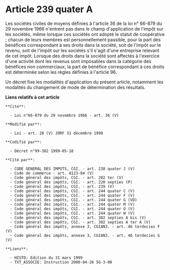 # Article 239 quater A

Les sociétés civiles de moyens définies à l'article 36 de la loi n° 66-879 du 29 novembre 1966 n'entrent pas dans le champ
d'application de l'impôt sur les sociétés, même lorsque ces sociétés ont adopté le statut de coopérative ; chacun de leurs
membres est personnellement passible, pour la part des bénéfices correspondant à ses droits dans la société, soit de l'impôt
sur le revenu, soit de l'impôt sur les sociétés s'il s'agit d'une entreprise relevant de cet impôt. Lorsque des droits dans
la société sont affectés à l'exercice d'une activité dont les revenus sont imposables dans la catégorie des bénéfices non
commerciaux, la part de bénéfice correspondant à ces droits est déterminée selon les règles définies à l'article 96. 

Un décret fixe les modalités d'application du présent article, notamment les modalités du changement de mode de détermination
des résultats.

**Liens relatifs à cet article**

	**Cite**:

	  - Loi n°66-879 du 29 novembre 1966 - art. 36 (V)

	**Modifié par**:

	  - Loi - art. 28 (V) JORF 31 décembre 1998

	**Codifié par**:

	  - Décret n°99-382 1999-05-18

	**Cité par**:

	  - CODE GENERAL DES IMPOTS, CGI. - art. 238 quater J (V)
	  - Code de commerce - art. A123-84 (V)
	  - Code général des impôts, CGI. - art. 202 ter (V)
	  - Code général des impôts, CGI. - art. 220 septies (P)
	  - Code général des impôts, CGI. - art. 239 (V)
	  - Code général des impôts, CGI. - art. 244 quater C (V)
	  - Code général des impôts, CGI. - art. 244 quater F (V)
	  - Code général des impôts, CGI. - art. 244 quater G (VD)
	  - Code général des impôts, CGI. - art. 244 quater M (V)
	  - Code général des impôts, CGI. - art. 244 quater O (V)
	  - Code général des impôts, CGI. - art. 244 quater W (V)
	  - Code général des impôts, CGI. - art. 302 septies A bis (V)
	  - Code général des impôts, CGI. - art. 302 septies A ter A (V)
	  - Code général des impôts, annexe 3, CGIAN3. - art. 46 terdecies F (V)
	  - Code général des impôts, annexe 3, CGIAN3. - art. 46 terdecies G (V)

	**Liens**:

	  - HISTO: Edition du 31 mars 1999
	  - TXT_ASSOCIE: Instruction 2000-04-26 5G-3-00
